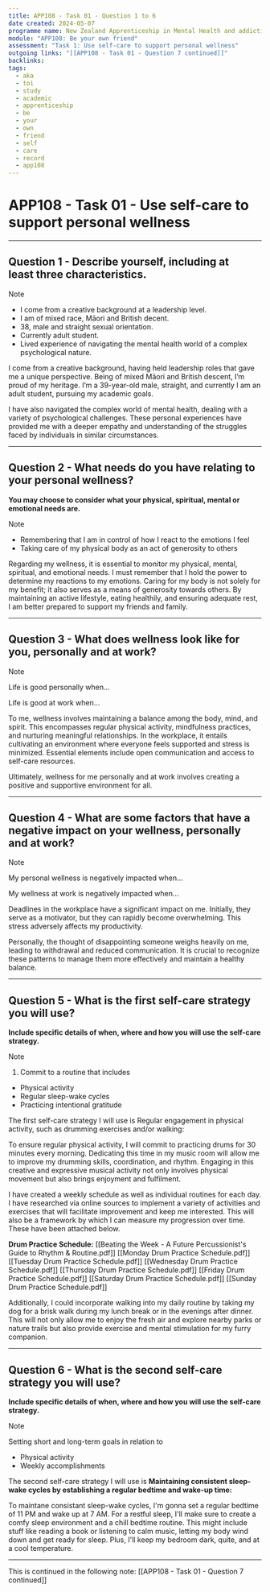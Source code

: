 ```yaml
---
title: APP108 - Task 01 - Question 1 to 6
date created: 2024-05-07
programme name: New Zealand Apprenticeship in Mental Health and addiction Support
module: "APP108: Be your own friend"
assessment: "Task 1: Use self-care to support personal wellness"
outgoing links: "[[APP108 - Task 01 - Question 7 continued]]"
backlinks: 
tags:
  - aka
  - toi
  - study
  - academic
  - apprenticeship
  - be
  - your
  - own
  - friend
  - self
  - care
  - record
  - app108
---
```

# APP108 - Task 01 - Use self-care to support personal wellness

---
## Question 1 - Describe yourself, including at least three characteristics.

> [!NOTE]
> - I come from a creative background at a leadership level.
> - I am of mixed race, Māori and British decent.
> - 38, male and straight sexual orientation.
> - Currently adult student.
> - Lived experience of navigating the mental health world of a complex psychological nature.

I come from a creative background, having held leadership roles that gave me a unique perspective. Being of mixed Māori and British descent, I’m proud of my heritage. I’m a 39-year-old male, straight, and currently I am an adult student, pursuing my academic goals.

I have also navigated the complex world of mental health, dealing with a variety of psychological challenges. These personal experiences have provided me with a deeper empathy and understanding of the struggles faced by individuals in similar circumstances. 

---
## Question 2 - What needs do you have relating to your personal wellness?  

**You may choose to consider what your physical, spiritual, mental or emotional needs are.**

> [!NOTE]
> - Remembering that I am in control of how I react to the emotions I feel
> - Taking care of my physical body as an act of generosity to others

Regarding my wellness, it is essential to monitor my physical, mental, spiritual, and emotional needs. I must remember that I hold the power to determine my reactions to my emotions. Caring for my body is not solely for my benefit; it also serves as a means of generosity towards others. By maintaining an active lifestyle, eating healthily, and ensuring adequate rest, I am better prepared to support my friends and family.

---
## Question 3 - What does wellness look like for you, personally and at work?

> [!NOTE]
> Life is good personally when…
> 
> Life is good at work when…
> 

To me, wellness involves maintaining a balance among the body, mind, and spirit. This encompasses regular physical activity, mindfulness practices, and nurturing meaningful relationships. In the workplace, it entails cultivating an environment where everyone feels supported and stress is minimized. Essential elements include open communication and access to self-care resources. 

Ultimately, wellness for me personally and at work involves creating a positive and supportive environment for all.

---
## Question 4 - What are some factors that have a negative impact on your wellness, personally and at work?

> [!NOTE]
> My personal wellness is negatively impacted when…
> 
> My wellness at work is negatively impacted when…
> 

Deadlines in the workplace have a significant impact on me. Initially, they serve as a motivator, but they can rapidly become overwhelming. This stress adversely affects my productivity. 

Personally, the thought of disappointing someone weighs heavily on me, leading to withdrawal and reduced communication. It is crucial to recognize these patterns to manage them more effectively and maintain a healthy balance.

---
## Question 5 - What is the first self-care strategy you will use?  

**Include specific details of when, where and how you will use the self-care strategy.**

> [!NOTE]
> 1. Commit to a routine that includes
> 	- Physical activity
> 	- Regular sleep-wake cycles
> 	- Practicing intentional gratitude

The first self-care strategy I will use is Regular engagement in physical activity, such as drumming exercises and/or walking:

To ensure regular physical activity, I will commit to practicing drums for 30 minutes every morning. Dedicating this time in my music room will allow me to improve my drumming skills, coordination, and rhythm. Engaging in this creative and expressive musical activity not only involves physical movement but also brings enjoyment and fulfilment.

I have created a weekly schedule as well as individual routines for each day. I have researched via online sources to implement a variety of activities and exercises that will facilitate improvement and keep me interested. This will also be a framework by which I can measure my progression over time. These have been attached below.

**Drum Practice Schedule:**
[[Beating the Week - A Future Percussionist's Guide to Rhythm & Routine.pdf]]
[[Monday Drum Practice Schedule.pdf]]
[[Tuesday Drum Practice Schedule.pdf]]
[[Wednesday Drum Practice Schedule.pdf]]
[[Thursday Drum Practice Schedule.pdf]]
[[Friday Drum Practice Schedule.pdf]]
[[Saturday Drum Practice Schedule.pdf]]
[[Sunday Drum Practice Schedule.pdf]]

Additionally, I could incorporate walking into my daily routine by taking my dog for a brisk walk during my lunch break or in the evenings after dinner. This will not only allow me to enjoy the fresh air and explore nearby parks or nature trails but also provide exercise and mental stimulation for my furry companion.

---
## Question 6 - What is the second self-care strategy you will use?

**Include specific details of when, where and how you will use the self-care strategy.**

> [!NOTE]
> Setting short and long-term goals in relation to
> - Physical activity 
> - Weekly accomplishments

The second self-care strategy I will use is **Maintaining consistent sleep-wake cycles by establishing a regular bedtime and wake-up time:**

To maintane consistant sleep-wake cycles, I'm gonna set a regular bedtime of 11 PM and wake up at 7 AM. For a restful sleep, I'll make sure to create a comfy sleep environment and a chill bedtime routine. This might include stuff like reading a book or listening to calm music, letting my body wind down and get ready for sleep. Plus, I'll keep my bedroom dark, quite, and at a cool temperature.

---

This is continued in the following note: [[APP108 - Task 01 - Question 7 continued]]